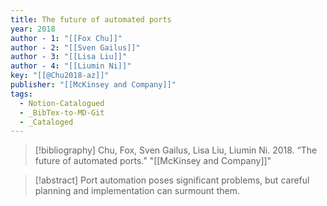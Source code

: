 ```yaml
---
title: The future of automated ports
year: 2018
author - 1: "[[Fox Chu]]"
author - 2: "[[Sven Gailus]]"
author - 3: "[[Lisa Liu]]"
author - 4: "[[Liumin Ni]]"
key: "[[@Chu2018-az]]"
publisher: "[[McKinsey and Company]]"
tags:
  - Notion-Catalogued
  - _BibTex-to-MD-Git
  - _Cataloged
---
```


> [!bibliography]
> Chu, Fox, Sven Gailus, Lisa Liu, Liumin Ni. 2018. “The future of automated ports.” "[[McKinsey and Company]]"

> [!abstract]
> Port automation poses significant problems, but careful planning and implementation can surmount them.